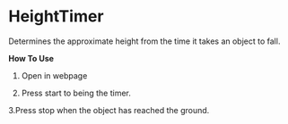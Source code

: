 HeightTimer
===========

Determines the approximate height from the time it takes an object to fall.

**How To Use**

1. Open in webpage

2. Press start to being the timer. 

3.Press stop when the object has reached the ground.
